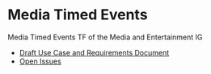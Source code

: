 # Media Timed Events

Media Timed Events TF of the Media and Entertainment IG

* [Draft Use Case and Requirements Document](https://w3c.github.io/me-media-timed-events)
* [Open Issues](https://github.com/w3c/me-media-timed-events/issues)
